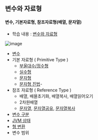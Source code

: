 ## 변수와 자료형
#### 변수, 기본자료형, 참조자료형(배열, 문자열)
* 학습 내용 : [변수와 자료형](https://github.com/hyomee/JAVA_EDU/blob/main/Variable/JAVA_변수자료형.pdf)

![image](https://user-images.githubusercontent.com/11780795/151712351-b07c64c5-c0d4-43af-88bd-7d655efc0f95.png)

* [변수](https://github.com/hyomee/JAVA_EDU/blob/main/Variable/src/com/javavariable/DeclaredVariable.java)
* 기본 자료형 ( Primitive Type )
  * [부울대수/정수형](https://github.com/hyomee/JAVA_EDU/blob/main/Variable/src/com/javavariable/PrimitiveTypeBooleanNumeric.java)
  * [실수형](https://github.com/hyomee/JAVA_EDU/blob/main/Variable/src/com/javavariable/PrimitiveFloat.java)
  * [문자형](https://github.com/hyomee/JAVA_EDU/blob/main/Variable/src/com/javavariable/PrimitiveChar.java)
  * [문자형 진법](https://github.com/hyomee/JAVA_EDU/blob/main/Variable/src/com/javavariable/DecimalConversion.java)- 
* 참조 자료형 ( Reference Type )
  * 배열, 배욜초기화, 배열복사, 배열읽어오기
  * 2차원배열
  * [문자열](https://github.com/hyomee/JAVA_EDU/blob/main/Variable/src/com/javavariable/string/StringOperation.java), 
    [문자열공유](https://github.com/hyomee/JAVA_EDU/blob/main/Variable/src/com/javavariable/string/StringSharing.java), 
    [문자열복사](https://github.com/hyomee/JAVA_EDU/blob/main/Variable/src/com/javavariable/string/StringCopy.java)
* [변수 구분](https://github.com/hyomee/JAVA_EDU/blob/main/Variable/src/com/javavariable/InitVariable.java)
* [JVM 상태](https://github.com/hyomee/JAVA_EDU/blob/main/Variable/src/com/javavariable/JvmVariableCycle.java)
* [형 변환](https://github.com/hyomee/JAVA_EDU/blob/main/Variable/src/com/javavariable/TypeCasting.java)
*  변수 범위


